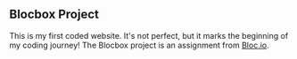 ## Blocbox Project

<p>This is my first coded website. It's not perfect, but it marks the beginning of my coding journey! The Blocbox project is an assignment from <a href="https://www.bloc.io/">
Bloc.io</a>.</p>